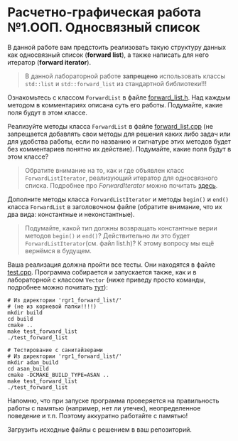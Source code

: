 # Расчетно-графическая работа №1.ООП. Односвязный список

В данной работе вам предстоить реализовать такую структуру данных как односвязный список (**forward list**), а также написать для него итератор (**forward iterator**).

> В данной лабораторной работе **запрещено** использовать классы `std::list` и `std::forward_list` из стандартной библиотеки!!!

Ознакомьтесь с классом `ForwardList` в файле [forward_list.h](forward_list/forward_list.h). Над каждым методом в комментариях описана суть его работы. Подумайте, какие поля будут в этом классе.

Реализуйте методы класса `ForwardList` в файле [forward_list.cpp](forward_list/forward_list.cpp) (не запрещается добавлять свои методы для решения каких либо задач или для удобства работы, если по названию и сигнатуре этих методов будет без комментариев понятно их действие). Подумайте, какие поля будут в этом классе?

> Обратите внимание на то, как и где объявлен класс `ForwardListIterator`, реализующий итератор для односвязного списка. Подробнее про _ForwardIterator_ можно почитать [здесь](https://en.cppreference.com/w/cpp/named_req/ForwardIterator).

Дополните методы класса `ForwardListIterator` и методы `begin()` и `end()` класса `ForwardList` в заголовочном файле (обратите внимание, что их два вида: константные и неконстантные).

> Подумайте, какой тип должны возвращать константные верии методов `begin()` и `end()`? Действительно ли это будет `ForwardListIterator`(см. файл list.h)? К этому вопросу мы ещё вернёмся в будущем.

Ваша реализация должна пройти все тесты. Они находятся в файле [test.cpp](forward_list/test.cpp). Программа собирается и запускается также, как и в лабораторной с классом `Vector` (ниже приведу просто команды, подробнее можно почитать [тут](../lab7(class_vector)/README.md)):
```shell
# Из директории 'rgr1_forward_list/'
# (не из корневой папки!!!!)
mkdir build
cd build
cmake ..
make test_forward_list
./test_forward_list

# Тестирование с санитайзерами
# Из директории 'rgr1_forward_list/'
mkdir adan_build
cd asan_build
cmake -DCMAKE_BUILD_TYPE=ASAN ..
make test_forward_list
./test_forward_list
```


Напомню, что при запуске программа проверяется на правильность работы с памятью (например, нет ли утечек), неопределенное поведение и т.п. Поэтому аккуратно работайте с памятью!

Загрузить исходные файлы с решением в ваш репозиторий.
